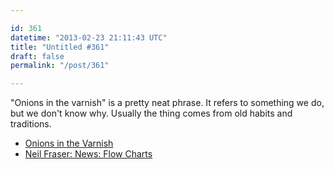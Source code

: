 ```yaml
---

id: 361
datetime: "2013-02-23 21:11:43 UTC"
title: "Untitled #361"
draft: false
permalink: "/post/361"

---
```


"Onions in the varnish" is a pretty neat phrase. It refers to something we do, but we don't know why. Usually the thing comes from old habits and traditions. 

 
 * [Onions in the Varnish](http://www.joeydevilla.com/2001/12/03/4419/)
 * [Neil Fraser: News: Flow Charts](http://neil.fraser.name/news/2013/02/23/)



